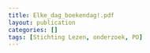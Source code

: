 ```yaml
---
title: Elke_dag_boekendag!.pdf
layout: publication
categories: []
tags: [Stichting Lezen, onderzoek, PO]
---
```

